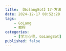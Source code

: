 ```yaml
---
title: 【GolangBot】17-方法
date: 2024-12-17 08:52:28
tags: 
    - GoLang
    - 教程
categories:
    - [学习心得, GoLangBot]
published: false
---
```

